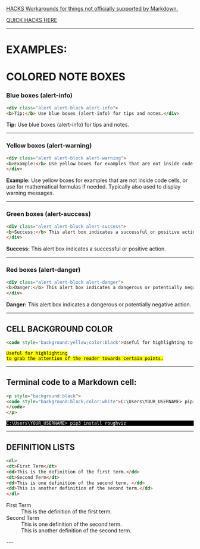  [HACKS Workarounds for things not officially supported by Markdown.](https://www.markdownguide.org/hacks/#:~:text=Unfortunately%2C%20Markdown%20doesn't%20have,you%20want%20to%20center%20align.)

[QUICK HACKS HERE](https://medium.com/analytics-vidhya/the-ultimate-markdown-guide-for-jupyter-notebook-d5e5abf728fd)

-----
#  EXAMPLES:
# COLORED NOTE BOXES
### Blue boxes (alert-info)
```html
<div class="alert alert-block alert-info">
<b>Tip:</b> Use blue boxes (alert-info) for tips and notes.</div>
```
<div class="alert alert-block alert-info">
<b>Tip:</b> Use blue boxes (alert-info) for tips and notes.</div>

---

### Yellow boxes (alert-warning)
```html
<div class="alert alert-block alert-warning">
<b>Example:</b> Use yellow boxes for examples that are not inside code cells, or use for mathematical formulas if needed. Typically also used to display warning messages.
</div>
```
<div class="alert alert-block alert-warning">
<b>Example:</b> Use yellow boxes for examples that are not inside code cells, or use for mathematical formulas if needed. Typically also used to display warning messages.
</div>

---

### Green boxes (alert-success)
```html
<div class="alert alert-block alert-success">
<b>Success:</b> This alert box indicates a successful or positive action.
</div>
```
<div class="alert alert-block alert-success">
<b>Success:</b> This alert box indicates a successful or positive action.
</div>

---
### Red boxes (alert-danger)
```html
<div class="alert alert-block alert-danger">
<b>Danger:</b> This alert box indicates a dangerous or potentially negative action.
</div>
```
<div class="alert alert-block alert-danger">
<b>Danger:</b> This alert box indicates a dangerous or potentially negative action.
</div>

---

## CELL BACKGROUND COLOR
```html
<code style="background:yellow;color:black">Useful for highlighting to grab the attention of the reader towards certain points.</code>
```
<code style="background:yellow;color:black">Useful for highlighting to grab the attention of the reader towards certain points.</code>

---
## Terminal code to a Markdown cell:
```html
<p style="background:black">
<code style="background:black;color:white">C:\Users\YOUR_USERNAME> pip3 install roughviz
</code>
</p>
```
<p style="background:black">
<code style="background:black;color:white">C:\Users\YOUR_USERNAME> pip3 install roughviz
</code>
</p>

---

## DEFINITION LISTS
```html
<dl>
<dt>First Term</dt>
<dd>This is the definition of the first term.</dd>
<dt>Second Term</dt>
<dd>This is one definition of the second term. </dd>
<dd>This is another definition of the second term.</dd>
</dl>
```

<dl>
<dt>First Term</dt>
<dd>This is the definition of the first term.</dd>
<dt>Second Term</dt>
<dd>This is one definition of the second term. </dd>
<dd>This is another definition of the second term.</dd>
</dl>
---


